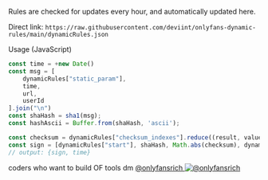 Rules are checked for updates every hour, and automatically updated here.

Direct link: `https://raw.githubusercontent.com/deviint/onlyfans-dynamic-rules/main/dynamicRules.json`

Usage (JavaScript)
```javascript
const time = +new Date()
const msg = [
    dynamicRules["static_param"],
    time,
    url,
    userId
].join("\n")
const shaHash = sha1(msg);
const hashAscii = Buffer.from(shaHash, 'ascii');

const checksum = dynamicRules["checksum_indexes"].reduce((result, value) => result + hashAscii[value], 0) + dynamicRules["checksum_constant"];
const sign = [dynamicRules["start"], shaHash, Math.abs(checksum), dynamicRules["end"]].join(":")
// output: {sign, time}
```


coders who want to build OF tools dm [@onlyfansrich ![@onlyfansrich](https://img.icons8.com/color/18/twitter--v1.png)](http://twitter.com/onlyfansrich)
